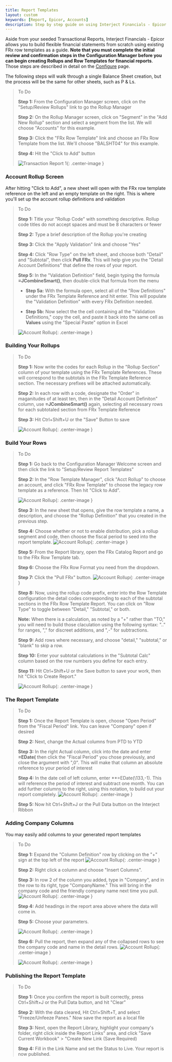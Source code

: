 ```yaml
---
title: Report Templates
layout: custom
keywords: [Report, Epicor, Accounts]
description: Step by step guide on using Interject Financials - Epicor financial report templates.
---
```


Aside from your seeded Transactional Reports, Interject Financials - Epicor allows you to build flexible financial statements from scratch using existing FRx row templates as a guide. **Note that you must complete the initial review and confirmation steps in the Configuration Manager before you can begin creating Rollups and Row Templates for financial reports**. Those steps are described in detail on the [Configure](docs.gointerject.com/bApps/bFinancials/Configure.html) page.

The following steps will walk through a single Balance Sheet creation, but the process will be the same for other sheets, such as P & Ls.

> To Do
>
> **Step 1:** From the Configuration Manager screen, click on the "Setup/Review Rollups" link to go the Rollup Manager
>
> **Step 2:** On the Rollup Manager screen, click on "Segment" in the "Add New Rollup" section and select a segment from the list. We will choose "Accounts" for this example.
>
> **Step 3:** Click the "FRx Row Template" link and choose an FRx Row Template from the list. We'll choose "BALSHT04" for this example.
>
> **Step 4:** Hit the "Click to Add" button
>
> ![Transaction Report 1](/images/Train/BuildReport1.png){: .center-image }
>
>

### Account Rollup Screen

After hitting "Click to Add", a new sheet will open with the FRx row template reference on the left and an empty template on the right. This is where you'll set up the account rollup definitions and validation 

> To Do
>
> **Step 1:** Title your "Rollup Code" with something descriptive. Rollup code titles do not accept spaces and must be 8 characters or fewer
>
> **Step 2:** Type a brief description of the Rollup you're creating
>
> **Step 3:** Click the "Apply Validation" link and choose "Yes"
>
> **Step 4:** Click "Row Type" on the left sheet, and choose both "Detail" and "Subtotal", then click **Pull FRx**. This will help give you the "Detail Account Definitions" that define the rows of your report.
>
> **Step 5:** In the "Validation Definition" field, begin typing the formula **=JCombineSmart\(\)**, then double-click that formula from the menu
>
>  - **Step 5a:** With the formula open, select all of the "Row Definitions" under the FRx Template Reference and hit enter. This will populate the "Validation Definition" with every FRx Definition needed.
>
>  - **Step 5b:** Now select the the cell containing all the "Validation Definitions," copy the cell, and paste it back into the same cell as **Values** using the "Special Paste" option in Excel
>
> ![Account Rollup](/images/Train/AcctRollup1.png){: .center-image }
> 
>

### Building Your Rollups

> To Do
>
> **Step 1:** Now write the codes for each Rollup in the "Rollup Section" column of your template using the FRx Template References. These will correspond to the subtotals in the FRx Template Reference section. The necessary prefixes will be attached automatically.
>
> **Step 2:** In each row with a code, designate the "Order" in maganitudes of at least ten, then in the "Detail Account Definiton" column, use **=JCombineSmart\(\)** again, selecting all necessary rows for each subtotaled section from FRx Template Reference
>
> **Step 3:** Hit Ctrl+Shift+U or the "Save" Button to save
>
>  ![Account Rollup](/images/Train/AcctRollup2.png){: .center-image }
>

### Build Your Rows

> To Do
>
> **Step 1:** Go back to the Configuration Manager Welcome screen and then click the link to "Setup/Review Report Templates"
>
> **Step 2:** In the "Row Template Manager", click "Acct Rollup" to choose an account, and click "FRx Row Template" to choose the legacy row template as a reference. Then hit "Click to Add".
>
> ![Account Rollup](/images/Train/BuildRow.png){: .center-image }
>
> **Step 3:** In the new sheet that opens, give the row template a name, a description, and choose the "Rollup Definition" that you created in the previous step.
>
> **Step 4:** Choose whether or not to enable distribution, pick a rollup segment and code, then choose the fiscal period to seed into the report template. 
> ![Account Rollup](/images/Train/RowTemp4.png){: .center-image }
>
> **Step 5:** From the Report library, open the FRx Catalog Report and go to the FRx Row Template tab.
>
> **Step 6:** Choose the FRx Row Format you need from the dropdown.
>
> **Step 7:** Click the "Pull FRx" button.
> ![Account Rollup](/images/Train/FRxCatalogRowTemp.png){: .center-image }
>
> **Step 8:** Now, using the rollup code prefix, enter into the Row Template configuration the detail codes corresponding to each of the subtotal sections in the FRx Row Template Report. You can click on "Row Type" to toggle between "Detail," "Subtotal," or both.
>
> **Note:** When there is a calculation, as noted by a "+" rather than "TO," you will need to build those claculation using the following syntax: ".." for ranges, "," for discreet additions, and ",-" for subtractions.
>
> **Step 9:** Add rows where necessary, and choose "detail," "subtotal," or "blank" to skip a row.
>
> **Step 10:** Enter your subtotal calculations in the "Subtotal Calc" column based on the row numbers you define for each entry.
>
> **Step 11:** Hit Ctrl+Shift+U or the Save button to save your work, then hit "Click to Create Report."
>
> ![Account Rollup](/images/Train/rowtemp2c.png){: .center-image }
>
>

### The Report Template

> To Do
>
> **Step 1:** Once the Report Template is open, choose "Open Period" from the "Fiscal Period" link. You can leave "Company" open if desired
>
> **Step 2:** Next, change the Actual columns from PTD to YTD
>
> **Step 3:** In the right Actual column, click into the date and enter **=EDate\(** then click the "Fiscal Period" you chose previously, and close the argument with ",0". This will make that column an absolute reference to your period of interest
>
> **Step 4:** In the date cell of left column, enter **=EDate\(\133,-1\). This will reference the period of interest and subtract one month. You can add further columns to the right, using this notation, to build out your report completely.
> ![Account Rollup](/images/Train/ReportTemp.png){: .center-image }
>
> **Step 5:** Now hit Ctrl+Shift+J or the Pull Data button on the Interject Ribbon
>

### Adding Company Columns
You may easily add columns to your generated report templates 

> To Do
>
> **Step 1:** Expand the "Column Definition" row by clicking on the "+" sign at the top left of the report
> ![Account Rollup](/images/Train/DropRow.png){: .center-image }
> 
> **Step 2:** Right click a column and choose "Insert Columns". 
> 
> **Step 3:** In row 2 of the column you added, type in "Company", and in the row to its right, type "CompanyName." This will bring in the company code and the friendly company name next time you pull.
> ![Account Rollup](/images/Train/TypeName.png){: .center-image }
>
> **Step 4:** Add headings in the report area above where the data will come in.
>
> **Step 5:** Choose your parameters.
>
> ![Account Rollup](/images/Train/HeaderNames.png){: .center-image }
>
> **Step 6:** Pull the report, then expand any of the collapsed rows to see the company code and name in the detail rows.
> ![Account Rollup](/images/Train/ShowDetail.png){: .center-image }
>
> ![Account Rollup](/images/Train/DetailShot.png){: .center-image }
>


### Publishing the Report Template

> To Do
>
> **Step 1:** Once you confirm the report is built correctly, press Ctrl+Shift+J or the Pull Data button, and hit "Clear" 
>
> **Step 2:** With the data cleared, Hit Ctrl+Shift+T, and select "Freeze/Unfeeze Panes." Now save the report as a local file
>
> **Step 3:** Next, open the Report Library, highlight your company's folder, right click inside the Report Links" area, and click "Save Current Workbook" > "Create New Link (Save Required)
>
>  **Step 4:** Fill in the Link Name and set the Status to Live. Your report is now published.
>

